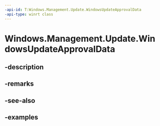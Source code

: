 ```yaml
---
-api-id: T:Windows.Management.Update.WindowsUpdateApprovalData
-api-type: winrt class
---
```


# Windows.Management.Update.WindowsUpdateApprovalData

<!--
public sealed class WindowsUpdateApprovalData
-->


## -description

## -remarks

## -see-also

## -examples



